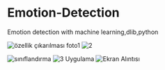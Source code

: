 # Emotion-Detection
Emotion detection with machine learning,dlib,python


![özellik çıkarılması foto1](https://user-images.githubusercontent.com/45233307/141509782-42ecc2c2-470a-4c80-af2c-4c4d4eeb91d8.PNG)
![2](https://user-images.githubusercontent.com/45233307/141509968-03ca1442-b7e4-4fa1-8425-228958682324.PNG)

![sınıflandırma](https://user-images.githubusercontent.com/45233307/141509988-e9ad29ca-c379-4642-8c06-7f2118732eb8.PNG)
![3](https://user-images.githubusercontent.com/45233307/141510004-7a5b6fe8-bd75-461f-869a-c6d118954fd5.PNG)
Uygulama 
![Ekran Alıntısı](https://user-images.githubusercontent.com/45233307/141510015-cafa5adc-d5a0-443f-a451-33148cbbe557.PNG)
